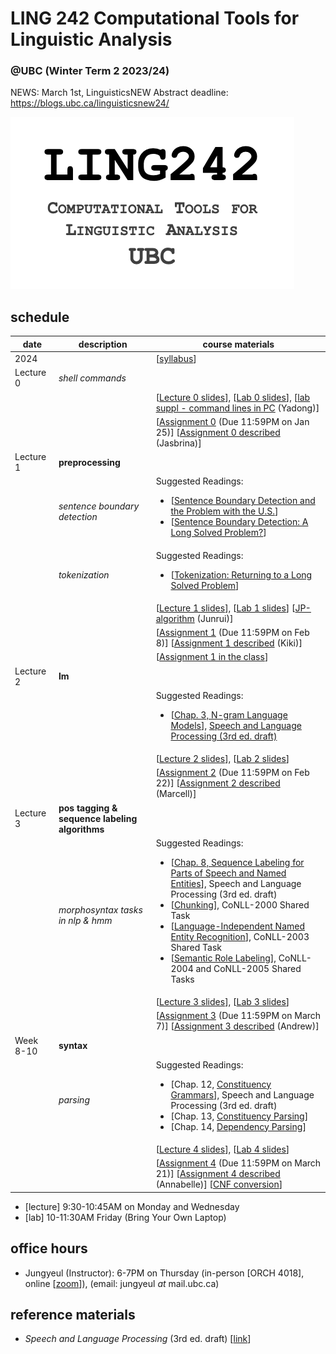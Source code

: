 # LING 242 Computational Tools for Linguistic Analysis 
### @UBC (Winter Term 2 2023/24)

NEWS: March 1st, LinguisticsNEW Abstract deadline: https://blogs.ubc.ca/linguisticsnew24/

![](https://raw.githubusercontent.com/jungyeul/computational-tools-for-linguistic-analysis-ubc/main/labs/LING242.png)


## schedule
| date |	description	 |course materials |
| ------------ | ------------ | ------------  |
| 2024 |  | [[syllabus](https://www.overleaf.com/read/twjqrgnvwzdq)] |
| Lecture 0 | *shell commands*  |  |
|  |   | [[Lecture 0 slides](https://www.overleaf.com/read/fqqrwxqkjmtb)], [[Lab 0 slides](https://www.overleaf.com/read/djddcbxmfqhj)], [[lab suppl - command lines in PC](https://docs.google.com/presentation/d/1KZxnS9p1-nAVYxKCkWT7EsyqbdiLRWvfjATUBZaAPcg/edit?usp=sharing) (Yadong)] |
|  |  |  [[Assignment 0](https://github.com/jungyeul/computational-tools-for-linguistic-analysis-ubc/blob/main/labs/lab0/lab0.ipynb) (Due 11:59PM on Jan 25)] [[Assignment 0 described](https://github.com/jungyeul/computational-tools-for-linguistic-analysis-ubc/blob/main/labs/lab0/lab0_description.ipynb) (Jasbrina)] |
| Lecture 1 | **preprocessing**  |  |
|   | *sentence boundary detection*   |   Suggested Readings:  <ul><li>[[Sentence Boundary Detection and the Problem with the U.S.](http://aclweb.org/anthology/N/N09/N09-2061.pdf)]</li><li>[[Sentence Boundary Detection: A Long Solved Problem?](http://aclweb.org/anthology/C/C12/C12-2096.pdf)]</li></ul> |
|  |  *tokenization*  |  Suggested Readings:  <ul><li>[[Tokenization: Returning to a Long Solved Problem](http://aclweb.org/anthology/P/P12/P12-2074.pdf)]</li></ul>  |
|  |   | [[Lecture 1 slides](https://www.overleaf.com/read/scpjfcgjvqyt)], [[Lab 1 slides](https://www.overleaf.com/read/nfnzdfpcvnqq)] [[JP-algorithm](./labs/lab1/jp/jp-algorithm-ling242.ipynb) (Junrui)]  |
|  |  |  [[Assignment 1](./labs/lab1/lab1.ipynb) (Due 11:59PM on Feb 8)] [[Assignment 1 described](./labs/lab1/lab1_description.ipynb) (Kiki)] |
|  |  |  [[Assignment 1 in the class](https://colab.research.google.com/drive/19gdnQ1K6O2aVYX3adWLfXZJ5_AO5jrPH?usp=sharing)] |
| Lecture 2  | **lm**  |  |
|   |   | Suggested Readings:  <ul><li>[[Chap. 3, N-gram Language Models](https://web.stanford.edu/~jurafsky/slp3/3.pdf)], [Speech and Language Processing (3rd ed. draft)](https://web.stanford.edu/~jurafsky/slp3/)</li></ul>  |
|  |   | [[Lecture 2 slides](https://www.overleaf.com/read/fwxbpssbqkkm)], [[Lab 2 slides](https://www.overleaf.com/read/zkqkxkvjdrrb)]  |
|  |  |  [[Assignment 2](./labs/lab2/lab2.ipynb) (Due 11:59PM on Feb 22)] [[Assignment 2 described](./labs/lab2/lab2_description.ipynb) (Marcell)] |
| Lecture 3 | **pos tagging & sequence labeling algorithms**  | |
|  | *morphosyntax tasks in nlp & hmm* |  Suggested Readings:  <ul><li>[[Chap. 8, Sequence Labeling for Parts of Speech and Named Entities](https://web.stanford.edu/~jurafsky/slp3/8.pdf)], Speech and Language Processing (3rd ed. draft)</li>  <li>[[Chunking](https://www.clips.uantwerpen.be/conll2000/chunking/)], CoNLL-2000 Shared Task</li> <li>[[Language-Independent Named Entity Recognition](https://www.clips.uantwerpen.be/conll2003/ner/)], CoNLL-2003 Shared Task</li><li>[[Semantic Role Labeling](http://www.lsi.upc.edu/~srlconll/)], CoNLL-2004 and CoNLL-2005 Shared Tasks</li> </ul>  |
|  |   | [[Lecture 3 slides](https://www.overleaf.com/read/hxwyvymgyxsy)], [[Lab 3 slides](https://www.overleaf.com/read/drrppbcnfdhy)] |
|  |   | [[Assignment 3](./labs/lab3/lab3.ipynb) (Due 11:59PM on March 7)] [[Assignment 3 described](./labs/lab3/lab3_description.ipynb) (Andrew)] |
| Week 8-10 | **syntax**  | |
|  | *parsing* |  Suggested Readings:  <ul><li>[Chap. 12, [Constituency Grammars](https://web.stanford.edu/~jurafsky/slp3/12.pdf)], Speech and Language Processing (3rd ed. draft)</li>   <li>[Chap. 13, [Constituency Parsing](https://web.stanford.edu/~jurafsky/slp3/13.pdf)]</li>   <li>[Chap. 14, [Dependency Parsing](https://web.stanford.edu/~jurafsky/slp3/14.pdf)]</li> </ul>  |
|  |   | [[Lecture 4 slides](https://www.overleaf.com/read/qbymzwsmjrxf)], [[Lab 4 slides](https://www.overleaf.com/read/vcxhmpjgnwzf)] |
|  |   | [[Assignment 4](https://github.com/jungyeul/computational-tools-for-linguistic-analysis-ubc/blob/main/labs/lab4/lab4.ipynb) (Due 11:59PM on March 21)] [[Assignment 4 described](https://github.com/jungyeul/computational-tools-for-linguistic-analysis-ubc/blob/main/labs/lab4/lab4_description.ipynb) (Annabelle)] [[CNF conversion](https://github.com/jungyeul/computational-tools-for-linguistic-analysis-ubc/blob/main/labs/lab4/ling242_syntax.ipynb)] |





- [lecture] 9:30-10:45AM on Monday and Wednesday 
- [lab] 10-11:30AM Friday (Bring Your Own Laptop)


## office hours
* Jungyeul (Instructor): 6-7PM on Thursday (in-person [ORCH 4018], online [[zoom](https://ubc.zoom.us/j/4232149833?pwd=NDRpUFR4VjVWM2Qyd2sweGpNaFBadz09)]), (email: jungyeul _at_ mail.ubc.ca)
<!--* Anna (TA): 11:30AM-12:30PM on Wednesday (in-person [Buchanan B - B144], online [[zoom](https://ubc.zoom.us/j/69613535166?pwd=ZlRKNVpHbDRSbVZOd1MxbEFzNmdFUT09)]), (email: annajs _at_ student.ubc.ca)-->

## reference materials
* _Speech and Language Processing_ (3rd ed. draft) [[link](https://web.stanford.edu/~jurafsky/slp3/)]
